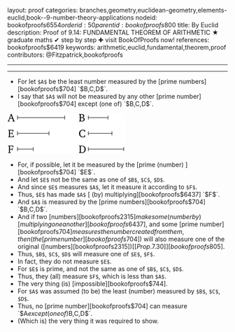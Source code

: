 layout: proof
categories: branches,geometry,euclidean-geometry,elements-euclid,book--9-number-theory-applications
nodeid: bookofproofs$6554
orderid: 50
parentid: bookofproofs$800
title: By Euclid
description:  Proof of 9.14: FUNDAMENTAL THEOREM OF ARITHMETIC &#9733; graduate maths &#10004; step by step &#10010; visit BookOfProofs now!
references: bookofproofs$6419
keywords: arithmetic,euclid,fundamental,theorem,proof
contributors: @Fitzpatrick,bookofproofs

---


---



* For let `$A$` be the least number measured by the [prime numbers][bookofproofs$704] `$B$`, `$C$`, `$D$`.
* I say that `$A$` will not be measured by any other [prime number][bookofproofs$704] except (one of) `$B$`, `$C$`, `$D$`.

![fig14e](https://github.com/bookofproofs/bookofproofs.github.io/blob/main/_sources/_assets/images/euclid/Book09/fig14e.png?raw=true)

* For, if possible, let it be measured by the [prime (number) ][bookofproofs$704] `$E$`.
* And let `$E$` not be the same as one of `$B$`, `$C$`, `$D$`.
* And since `$E$` measures `$A$`, let it measure it according to `$F$`.
* Thus, `$E$` has made `$A$` [ (by) multiplying][bookofproofs$6437] `$F$`.
* And `$A$` is measured by the [prime numbers][bookofproofs$704] `$B$`, `$C$`, `$D$`.
* And if two [numbers][bookofproofs$2315] make some (number by) [multiplying one another][bookofproofs$6437], and some [prime number][bookofproofs$704] measures the number created from them, then (the [prime number][bookofproofs$704]) will also measure one of the original ([numbers][bookofproofs$2315]) [[Prop. 7.30]][bookofproofs$805].
* Thus, `$B$`, `$C$`, `$D$` will measure one of `$E$`, `$F$`.
* In fact, they do not measure `$E$`.
* For `$E$` is prime, and not the same as one of `$B$`, `$C$`, `$D$`.
* Thus, they (all) measure `$F$`, which is less than `$A$`.
* The very thing (is) [impossible][bookofproofs$744].
* For `$A$` was assumed (to be) the least (number) measured by `$B$`, `$C$`, `$D$`.
* Thus, no [prime number][bookofproofs$704] can measure `$A$` except (one of) `$B$`, `$C$`, `$D$`.
* (Which is) the very thing it was required to show.
